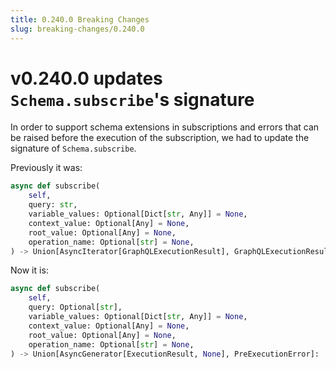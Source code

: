 ```yaml
---
title: 0.240.0 Breaking Changes
slug: breaking-changes/0.240.0
---
```


# v0.240.0 updates `Schema.subscribe`'s signature

In order to support schema extensions in subscriptions and errors that can be
raised before the execution of the subscription, we had to update the signature
of `Schema.subscribe`.

Previously it was:

```python
async def subscribe(
    self,
    query: str,
    variable_values: Optional[Dict[str, Any]] = None,
    context_value: Optional[Any] = None,
    root_value: Optional[Any] = None,
    operation_name: Optional[str] = None,
) -> Union[AsyncIterator[GraphQLExecutionResult], GraphQLExecutionResult]:
```

Now it is:

```python
async def subscribe(
    self,
    query: Optional[str],
    variable_values: Optional[Dict[str, Any]] = None,
    context_value: Optional[Any] = None,
    root_value: Optional[Any] = None,
    operation_name: Optional[str] = None,
) -> Union[AsyncGenerator[ExecutionResult, None], PreExecutionError]:
```
